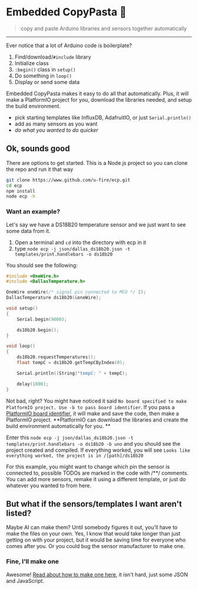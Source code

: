 # Embedded CopyPasta 🍝
>copy and paste Arduino libraries and sensors together automatically
---

Ever notice that a lot of Arduino code is boilerplate? 

1. Find/download/`#include` library
2. Initialize class
3. `:begin()` class in `setup()`
4. Do something in `loop()`
5. Display or send some data

Embedded CopyPasta makes it easy to do all that automatically. Plus, it will make a PlatformIO project for you, download the libraries needed, and setup the build environment. 
* pick starting templates like InfluxDB, AdafruitIO, or just `Serial.println()`
* add as many sensors as you want
* *do what you wanted to do quicker*

## Ok, sounds good
There are options to get started. This is a Node.js project so you can clone the repo and run it that way
```bash
git clone https://www.github.com/u-fire/ecp.git
cd ecp
npm install
node ecp -h
```

### Want an example?
Let's say we have a DS18B20 temperature sensor and we just want to see some data from it.

1. Open a terminal and `cd` into the directory with ecp in it
2. type `node ecp -j json/dallas_ds18b20.json -t templates/print.handlebars -o ds18b20`

You should see the following:

```cpp
#include <OneWire.h>
#include <DallasTemperature.h>

OneWire oneWire(/* signal pin connected to MCU */ 2);
DallasTemperature ds18b20(&oneWire);

void setup()
{
    Serial.begin(9600);

    ds18b20.begin();
}

void loop()
{
    ds18b20.requestTemperatures();
    float tempC = ds18b20.getTempCByIndex(0);

    Serial.println((String)"tempC: " + tempC);

    delay(1000);
}
```

Not bad, right? You might have noticed it said `No board specified to make PlatformIO project. Use -b to pass board identifier`. If you pass a [PlatformIO board identifier](https://docs.platformio.org/en/latest/boards/index.html), it will make and save the code, then make a PlatformIO project. **PlatformIO can download the libraries and create the build environment automatically for you. **

Enter this `node ecp -j json/dallas_ds18b20.json -t templates/print.handlebars -o ds18b20 -b uno` and you should see the project created and compiled. If everything worked, you will see `Looks like everything worked, the project is in /[path]/ds18b20`

For this example, you might want to change which pin the sensor is connected to, possible TODOs are marked in the code with /**/ comments. You can add more sensors, remake it using a different template, or just do whatever you wanted to from here. 

## But what if the sensors/templates I want aren't listed?
Maybe AI can make them? Until somebody figures it out, you'll have to make the files on your own. Yes, I know that would take longer than just getting on with your project, but it would be saving time for everyone who comes after you. Or you could bug the sensor manufacturer to make one. 

### Fine, I'll make one
Awesome! [Read about how to make one here](HOWTO.md), it isn't hard, just some JSON and JavaScript. 







